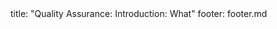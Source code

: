 <frontmatter>
title: "Quality Assurance: Introduction: What"
footer: footer.md
</frontmatter>

<include src="unit-inPage-asFlat.md" boilerplate />
